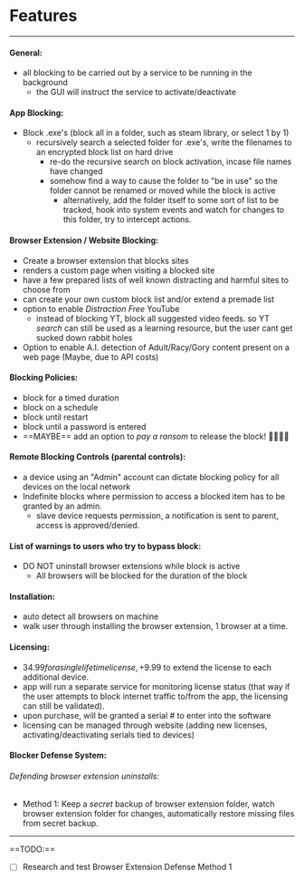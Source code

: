# Features 
---

#### General:
- all blocking to be carried out by a service to be running in the background
	- the GUI will instruct the service to activate/deactivate 

#### App Blocking:
- Block .exe's (block all in a folder, such as steam library, or select 1 by 1)
	- recursively search a selected folder for .exe's, write the filenames to an encrypted block list on hard drive
		- re-do the recursive search on block activation, incase file names have changed
		- somehow find a way to cause the folder to "be in use" so the folder cannot be renamed or moved while the block is active
			- alternatively, add the folder itself to some sort of list to be tracked, hook into system events and watch for changes to this folder, try to intercept actions.

#### Browser Extension / Website Blocking:
- Create a browser extension that blocks sites
- renders a custom page when visiting a blocked site
- have a few prepared lists of well known distracting and harmful sites to choose from
- can create your own custom block list and/or extend a premade list
- option to enable *Distraction Free* YouTube
	- instead of blocking YT, block all suggested video feeds. so YT *search* can still be used as a learning resource, but the user cant get sucked down rabbit holes
- Option to enable A.I. detection of Adult/Racy/Gory content present on a web page (Maybe, due to API costs)

#### Blocking Policies:
- block for a timed duration
- block on a schedule
- block until restart
- block until a password is entered
- ==MAYBE== add an option to *pay a ransom* to release the block! 🤯🤯🤑🤑

#### Remote Blocking Controls (parental controls):
- a device using an "Admin" account can dictate blocking policy for all devices on the local network
- Indefinite blocks where permission to access a blocked item has to be granted by an admin.
	- slave device requests permission, a notification is sent to parent, access is approved/denied. 

#### List of warnings to users who try to bypass block:
- DO NOT uninstall browser extensions while block is active
	- All browsers will be blocked for the duration of the block

#### Installation:
- auto detect all browsers on machine
- walk user through installing the browser extension, 1 browser at a time.

#### Licensing:
- $34.99 for a single lifetime license,  +$9.99 to extend the license to each additional device.
- app will run a separate service for monitoring license status (that way if the user attempts to block internet traffic to/from the app, the licensing can still be validated). 
- upon purchase, will be granted a serial # to enter into the software
- licensing can be managed through website (adding new licenses, activating/deactivating serials tied to devices)

#### Blocker Defense System:

###### Defending browser extension uninstalls:
- Method 1: Keep a *secret* backup of browser extension folder, watch browser extension folder for changes, automatically restore missing files from secret backup. 

---
==TODO:==
- [ ] Research and test Browser Extension Defense Method 1